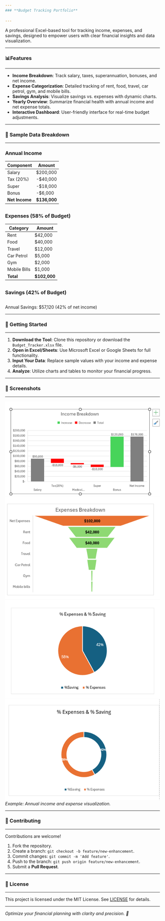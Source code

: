 ```yaml
---
### **Budget Tracking Portfolio**

---
```


A professional Excel-based tool for tracking income, expenses, and savings, designed to empower users with clear financial insights and data visualization.

---
### 📊**Features**

---

- **Income Breakdown**: Track salary, taxes, superannuation, bonuses, and net income.
- **Expense Categorization**: Detailed tracking of rent, food, travel, car petrol, gym, and mobile bills.
- **Savings Analysis**: Visualize savings vs. expenses with dynamic charts.
- **Yearly Overview**: Summarize financial health with annual income and net expense totals.
- **Interactive Dashboard**: User-friendly interface for real-time budget adjustments.
 
---
 ### **📂 Sample Data Breakdown**
 
---

### Annual Income
| Component       | Amount       |
|-----------------|--------------|
| Salary          | $200,000     |
| Tax (20%)       | -$40,000     |
| Super           | -$18,000     |
| Bonus           | -$6,000      |
| **Net Income**  | **$136,000** |
##
### Expenses (58% of Budget)
| Category        | Amount       |
|-----------------|--------------|
| Rent            | $42,000      |
| Food            | $40,000      |
| Travel          | $12,000      |
| Car Petrol      | $5,000       |
| Gym             | $2,000       |
| Mobile Bills    | $1,000       |
| **Total**       | **$102,000** |
##
### Savings (42% of Budget)
##
Annual Savings: $57,120 (42% of net income)

---
### 🚀 Getting Started
---

1. **Download the Tool**: Clone this repository or download the `Budget_Tracker.xlsx` file.
2. **Open in Excel/Sheets**: Use Microsoft Excel or Google Sheets for full functionality.
3. **Input Your Data**: Replace sample values with your income and expense details.
4. **Analyze**: Utilize charts and tables to monitor your financial progress.

---

### 📸 Screenshots
---

![Income Breakdown](incomebreakdown.png)
![Expenses Breakdown](Expensesbreakdown.png)
![%Saving And %Expenses Pie Chart](Expenses&Saving_piechart.png)
![%Saving And %Expenses](https://github.com/Aisudan47/ExcelProjectWeek00/blob/d21e6d815ff6d6d9b3a440fa22919deb1ea7c403/%25Expenses%26Saving_Doughnut.png)
*Example: Annual income and expense visualization.*

---

### 🤝 Contributing
---
Contributions are welcome!  
1. Fork the repository.  
2. Create a branch: `git checkout -b feature/new-enhancement`.  
3. Commit changes: `git commit -m 'Add feature'`.  
4. Push to the branch: `git push origin feature/new-enhancement`.  
5. Submit a **Pull Request**.

---

### 📜 License
---

This project is licensed under the MIT License. See [LICENSE](LICENSE) for details.

---


*Optimize your financial planning with clarity and precision. 🌟*
